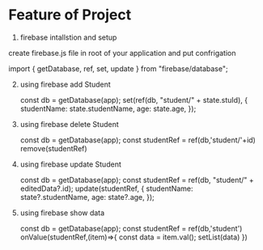 # Feature of Project

1. firebase intallstion and setup

create firebase.js file in root of your application and put confrigation

import { getDatabase, ref, set, update } from "firebase/database";

2. using firebase add Student

    const db = getDatabase(app);
    set(ref(db, "student/" + state.stuId), {
        studentName: state.studentName,
        age: state.age,
      });

3. using firebase delete Student

    const db = getDatabase(app);
        const studentRef = ref(db,'student/'+id)
        remove(studentRef)

4. using firebase update Student
    
    const db = getDatabase(app);
    const studentRef = ref(db, "student/" + editedData?.id);
      update(studentRef, {
        studentName: state?.studentName,
        age: state?.age,
      });

5. using firebase show data

    const db = getDatabase(app);
        const studentRef = ref(db,'student')
        onValue(studentRef,(item)=>{
            const data = item.val();
            setList(data)
        })      